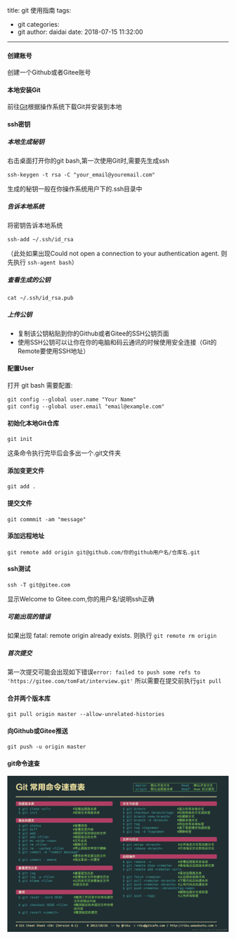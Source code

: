 title: git 使用指南
tags:
  - git
categories:
  - git
author: daidai
date: 2018-07-15 11:32:00
---
#### 创建账号

创建一个Github或者Gitee账号

#### 本地安装Git

前往[Git](https://git-scm.com/downloads)根据操作系统下载Git并安装到本地

#### ssh密钥

##### 本地生成秘钥

右击桌面打开你的git bash,第一次使用Git时,需要先生成ssh

```
ssh-keygen -t rsa -C "your_email@youremail.com"
```

生成的秘钥一般在你操作系统用户下的.ssh目录中

##### 告诉本地系统

将密钥告诉本地系统

```
ssh-add ~/.ssh/id_rsa
```

（此处如果出现Could not open a connection to your authentication agent. 则先执行 ``ssh-agent bash``）

##### 查看生成的公钥

```
cat ~/.ssh/id_rsa.pub
```

##### 上传公钥

- 复制该公钥粘贴到你的Github或者Gitee的SSH公钥页面
- 使用SSH公钥可以让你在你的电脑和码云通讯的时候使用安全连接（Git的Remote要使用SSH地址）

#### 配置User

打开 git bash 需要配置:

```
git config --global user.name "Your Name"
git config --global user.email "email@example.com"
```

#### 初始化本地Git仓库

```
git init
```

这条命令执行完毕后会多出一个.git文件夹

#### 添加变更文件

```
git add .
```

#### 提交文件

```
git commmit -am "message"
```

#### 添加远程地址

```
git remote add origin git@github.com/你的github用户名/仓库名.git
```
#### ssh测试

```
ssh -T git@gitee.com
```

显示Welcome to Gitee.com,你的用户名!说明ssh正确

##### 可能出现的错误

如果出现 fatal: remote origin already exists. 则执行 ``git remote rm origin``

##### 首次提交

第一次提交可能会出现如下错误``error: failed to push some refs to 'https://gitee.com/tomFat/interview.git'``
所以需要在提交前执行``git pull``

#### 合并两个版本库

```
git pull origin master --allow-unrelated-histories
```

#### 向Github或Gitee推送

```
git push -u origin master
```

#### git命令速查
![你想输入的替代文字](git-使用指南/git.png)